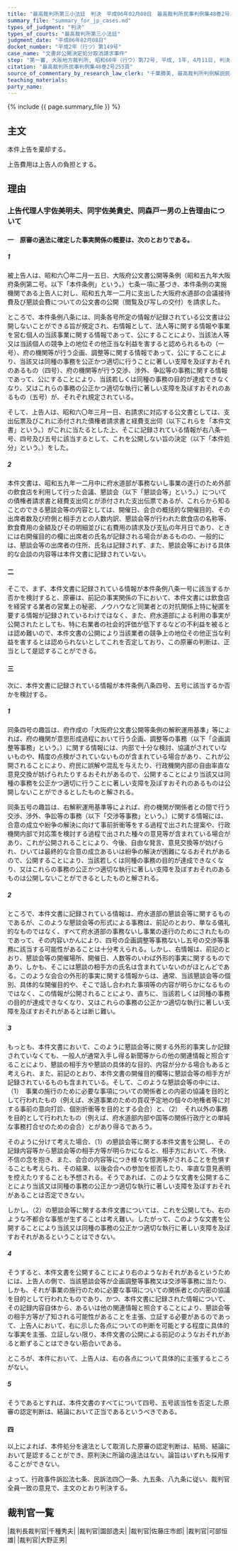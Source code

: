 ```yaml
---
title: "最高裁判所第三小法廷　判決　平成06年02月08日　最高裁判所民事判例集48巻2号255頁"
summary_file: "summary_for_jp_cases.md"
types_of_judgment: "判決"
types_of_courts: "最高裁判所第三小法廷"
judgment_date: "平成06年02月08日"
docket_number: "平成2年（行ツ）第149号"
case_name: "文書非公開決定処分取消請求事件"
step: "第一審, 大阪地方裁判所, 昭和60年（行ウ）第72号, 平成, 1年, 4月11日, 判決|控訴審, 大阪高等裁判所, 平成1年（行コ）第16号, 平成2年5月17日, 判決"
citation: "最高裁判所民事判例集48巻2号255頁"
source_of_commentary_by_research_law_clerk: "千葉勝美, 最高裁判所判例解説民事篇平成6年度145頁|千葉勝美, 法曹時報48巻11号"
teaching_materials:
party_name:
---
```




{% include {{ page.summary_file }}  %}










## 主文



本件上告を棄却する。

上告費用は上告人の負担とする。





## 理由



### 上告代理人宇佐美明夫、同宇佐美貴史、同森戸一男の上告理由について

#### 一　原審の適法に確定した事実関係の概要は、次のとおりである。

##### 1

被上告人は、昭和六〇年二月一五日、大阪府公文書公開等条例（昭和五九年大阪府条例第二号。以下「本件条例」という。）七条一項に基づき、本件条例の実施機関である上告人に対し、昭和五九年一二月に支出した大阪府水道部の会議接待費及び懇談会費についての公文書の公開（閲覧及び写しの交付）を請求した。

ところで、本件条例八条には、同条各号所定の情報が記録されている公文書は公開しないことができる旨が規定され、右情報として、法人等に関する情報や事業を営む個人の当該事業に関する情報であって、公にすることにより、当該法人等又は当該個人の競争上の地位その他正当な利益を害すると認められるもの（一号）、府の機関等が行う企画、調整等に関する情報であって、公にすることにより、当該又は同種の事務を公正かつ適切に行うことに著しい支障を及ぼすおそれのあるもの（四号）、府の機関等が行う交渉、渉外、争訟等の事務に関する情報であって、公にすることにより、当該若しくは同種の事務の目的が達成できなくなり、又はこれらの事務の公正かつ適切な執行に著しい支障を及ぼすおそれのあるもの（五号）が、それぞれ規定されている。

そして、上告人は、昭和六〇年三月一日、右請求に対応する公文書としては、支出伝票及びこれに添付された債権者請求書と経費支出伺（以下これらを「本件文書」という。）がこれに当たるとした上、そこに記録されている情報が右八条一号、四号及び五号に該当するとして、これを公開しない旨の決定（以下「本件処分」という。）をした。

##### 2

本件文書は、昭和五九年一二月中に府水道部が事務ないし事業の遂行のため外部の飲食店を利用して行った会議、懇談会（以下「懇談会等」という。）についての債権者請求書と経費支出伺とが添付された支出伝票であるが、これらから知ることのできる懇談会等の内容としては、開催日、会合の概括的な開催目的、その出席者数及び府側と相手方との人数内訳、懇談会等が行われた飲食店の名称等、飲食費用の金額及びその明細並びに右費用の請求及び支払の年月日であり、ときには右開催目的の欄に出席者の氏名が記録される場合があるものの、一般的には、懇談会等の出席者の住所、氏名は記録されず、また、懇談会等における具体的な会談の内容等は本件文書に記録されていない。

#### 二

そこで、まず、本件文書に記録されている情報が本件条例八条一号に該当するか否かを検討すると、原審は、前記の事実関係の下において、本件文書には飲食店を経営する業者の営業上の秘密、ノウハウなど同業者との対抗関係上特に秘匿を要する情報が記録されているわけではなく、また、府水道部による利用の事実が公開されたとしても、特に右業者の社会的評価が低下するなどの不利益を被るとは認め難いので、本件文書の公開により当該業者の競争上の地位その他正当な利益を害するとは認められないとしてこれを否定しており、この原審の判断は、正当として是認することができる。

#### 三

次に、本件文書に記録されている情報が本件条例八条四号、五号に該当するか否かを検討する。

##### 1

同条四号の趣旨は、府作成の「大阪府公文書公開等条例の解釈運用基準」等によれば、府の機関が意思形成過程において行う企画、調整等の事務（以下「企画調整等事務」という。）に関する情報には、内部で十分な検討、協議がされていないものや、精度の点検がされていないものが含まれている場合があり、これが公開されることにより、府民に誤解や混乱を与えたり、行政機関内部の自由率直な意見交換が妨げられたりするおそれがあるので、公開することにより当該又は同種の事務を公正かつ適切に行うことに著しい支障を及ぼすおそれのあるものは公開しないことができるとしたものと解される。

同条五号の趣旨は、右解釈運用基準等によれば、府の機関が関係者との間で行う交渉、渉外、争訟等の事務（以下「交渉等事務」という。）に関する情報には、合意の成立や紛争の解決に向けて事前折衝等をする過程で出された提案や、行政機関内部で対応策を検討する過程で出された種々の意見等が含まれている場合があり、これが公開されることにより、今後、自由な発言、意見交換等が妨げられ、ひいては最終的な合意の成立あるいは紛争の解決が困難になるおそれがあるので、公開することにより、当該若しくは同種の事務の目的が達成できなくなり、又はこれらの事務の公正かつ適切な執行に著しい支障を及ぼすおそれのあるものは公開しないことができるとしたものと解される。

##### 2

ところで、本件文書に記録されている情報は、府水道部の懇談会等に関するものであるが、このような懇談会等の形式による事務は、前記のとおり、単なる儀礼的なものではなく、すべて府水道部の事務ないし事業の遂行のためにされたものであって、その内容いかんにより、四号の企画調整等事務ないし五号の交渉等事務に該当する可能性があることは十分考えられる。しかし、右情報は、前記のとおり、懇談会等の開催場所、開催日、人数等のいわば外形的事実に関するものであり、しかも、そこには懇談の相手方の氏名は含まれていないのがほとんどである。このような会合の外形的事実に関する情報からは、通常、当該懇談会等の個別、具体的な開催目的や、そこで話し合われた事項等の内容が明らかになるものではなく、この情報が公開されることにより、直ちに、当該若しくは同種の事務の目的が達成できなくなり、又はこれらの事務の公正かつ適切な執行に著しい支障を及ぼすおそれがあるとは断じ難い。

##### 3

もっとも、本件文書において、このように懇談会等に関する外形的事実しか記録されていなくても、一般人が通常入手し得る新聞等からの他の関連情報と照合することにより、懇談の相手方や懇談の具体的な目的、内容が分かる場合もあると考えられ、また、前記のとおり、本件文書の開催目的欄等に懇談会等の相手方が記録されているものも含まれている。そして、このような懇談会等の中には、（1）　事業の施行のために必要な事項についての関係者との内密の協議を目的として行われたもの（例えば、水道事業のための買収予定地の個々の地権者等に対する事前の意向打診、個別折衝等を目的とする会合）と、（2）　それ以外の事務を目的として行われたもの（例えば、府水道部内部や国等の関係行政庁との単純な事務打合せのための会合）とがあり得るであろう。

そのように分けて考えた場合、（1）の懇談会等に関する本件文書を公開し、その記録内容等から懇談会等の相手方等が明らかになると、相手方において、不快、不信の念を抱き、また、会合の内容等につき様々な憶測等がされることを危惧することも考えられ、その結果、以後会合への参加を拒否したり、率直な意見表明を控えたりすることも予想される。そうであれば、このような文書を公開することにより当該又は同種の事務の公正かつ適切な執行に著しい支障を及ぼすおそれがあることは否定できない。

しかし、（2）の懇談会等に関する本件文書については、これを公開しても、右のような不都合な事態が生ずることは考え難い。したがって、このような文書を公開することにより当該又は同種の事務の公正かつ適切な執行に著しい支障を及ぼすおそれがあるということはできない。

##### 4

そうすると、本件文書を公開することにより右のようなおそれがあるというためには、上告人の側で、当該懇談会等が企画調整等事務又は交渉等事務に当たり、しかも、それが事業の施行のために必要な事項についての関係者との内密の協議を目的として行われたものであり、かつ、本件文書に記録された情報について、その記録内容自体から、あるいは他の関連情報と照合することにより、懇談会等の相手方等が了知される可能性があることを主張、立証する必要があるのであって、上告人において、右に示した各点についての判断を可能とする程度に具体的な事実を主張、立証しない限り、本件文書の公開による前記のようなおそれがあると断ずることはできない筋合いである。

ところが、本件において、上告人は、右の各点について具体的に主張するところがない。

##### 5

そうであるとすれば、本件文書のすべてについて四号、五号該当性を否定した原審の認定判断は、結論において正当であるというべきである。

#### 四

以上によれば、本件処分を違法として取消した原審の認定判断は、結局、結論において是認することができ、原判決に所論の違法はない。論旨はいずれも採用することができない。

よって、行政事件訴訟法七条、民訴法四〇一条、九五条、八九条に従い、裁判官全員一致の意見で、主文のとおり判決する。

## 裁判官一覧

|裁判長裁判官|千種秀夫|
|裁判官|園部逸夫|
|裁判官|佐藤庄市郎|
|裁判官|可部恒雄|
|裁判官|大野正男|

